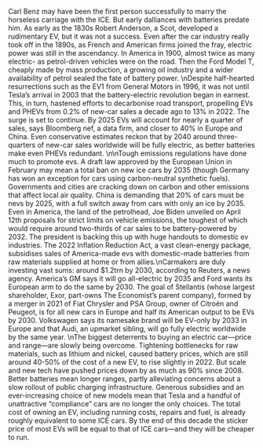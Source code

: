 Carl Benz may have been the first person successfully to marry the horseless carriage with the ICE. But early dalliances with batteries predate him. As early as the 1830s Robert Anderson, a Scot, developed a rudimentary EV, but it was not a success. Even after the car industry really took off in the 1890s, as French and American firms joined the fray, electric power was still in the ascendancy. In America in 1900, almost twice as many electric- as petrol-driven vehicles were on the road. Then the Ford Model T, cheaply made by mass production, a growing oil industry and a wider availability of petrol sealed the fate of battery power. \nDespite half-hearted resurrections such as the EV1 from General Motors in 1996, it was not until Tesla’s arrival in 2003 that the battery-electric revolution began in earnest. This, in turn, hastened efforts to decarbonise road transport, propelling EVs and PHEVs from 0.2% of new-car sales a decade ago to 13% in 2022. The surge is set to continue. By 2025 EVs will account for nearly a quarter of sales, says Bloomberg nef, a data firm, and closer to 40% in Europe and China. Even conservative estimates reckon that by 2040 around three-quarters of new-car sales worldwide will be fully electric, as better batteries make even PHEVs redundant. \n\nTough emissions regulations have done much to promote evs. A draft law approved by the European Union in February may mean a total ban on new ice cars by 2035 (though Germany has won an exception for cars using carbon-neutral synthetic fuels). Governments and cities are cracking down on carbon and other emissions that affect local air quality. China is demanding that 20% of cars must be nevs by 2025, with a full switch away from cars with only an ice by 2035. Even in America, the land of the petrolhead, Joe Biden unveiled on April 12th proposals for strict limits on vehicle emissions, the toughest of which would require around two-thirds of car sales to be battery-powered by 2032. The president is backing this up with huge handouts to domestic ev industries. The 2022 Inflation Reduction Act, a vast clean-energy package, subsidises sales of America-made evs with domestic-made batteries from raw materials supplied at home or from allies.\nCarmakers are duly investing vast sums: around $1.2trn by 2030, according to Reuters, a news agency. America’s GM says it will go all-electric by 2035 and Ford wants its European arm to do the same by 2030. The goal of Stellantis (whose largest shareholder, Exor, part-owns The Economist’s parent company), formed by a merger in 2021 of Fiat Chrysler and PSA Group, owner of Citroën and Peugeot, is for all new cars in Europe and half its American output to be EVs by 2030. Volkswagen says its namesake brand will be EV-only by 2033 in Europe and that Audi, an upmarket sibling, will go fully electric worldwide by the same year. \nThe biggest deterrents to buying an electric car—price and range—are slowly being overcome. Tightening bottlenecks for raw materials, such as lithium and nickel, caused battery prices, which are still around 40-50% of the cost of a new EV, to rise slightly in 2022. But scale and new tech have pushed prices down by as much as 90% since 2008. Better batteries mean longer ranges, partly alleviating concerns about a slow rollout of public charging infrastructure. Generous subsidies and an ever-increasing choice of new models mean that Tesla and a handful of unattractive “compliance” cars are no longer the only choices. The total cost of owning an EV, including running costs, repairs and fuel, is already roughly equivalent to some ICE cars. By the end of this decade the sticker price of most EVs will be equal to that of ICE cars—and they will be cheaper to run.